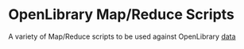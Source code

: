 OpenLibrary Map/Reduce Scripts
==============================

A variety of Map/Reduce scripts to be used against OpenLibrary [data]

[data]: http://openlibrary.org/developers/dumps